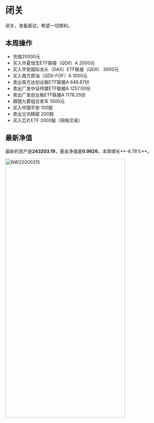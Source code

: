# 闭关
闭关，准备面试，希望一切顺利。

## 本周操作
- 充值20000元
- 买入华夏恒生ETF联接（QDII）A 2000元
- 买入华安国际龙头（DAX）ETF联接（QDII） 3000元
- 买入南方原油（QDII-FOF）A 1000元
- 卖出易方达创业板ETF联接A 648.87份
- 卖出广发中证传媒ETF联接A 1257.00份
- 卖出广发创业板ETF联接A 1178.25份
- 跟随九雾组合发车 1000元
- 买入中国平安 100股
- 卖出立讯精密 200股
- 买入芯片ETF 2000股（网格交易）

## 最新净值

最新的资产是**243203.19**，基金净值是**0.9626**，本周增长**-6.78%**。

 <img src="./_images/investment/NW20200315.PNG" width="375" height="812" alt="NW20200315" align="center"/>